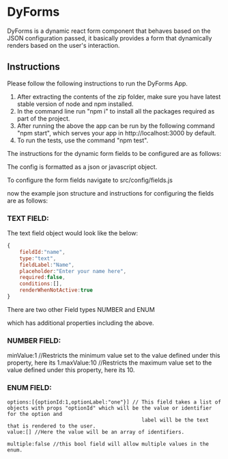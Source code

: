 # DyForms

DyForms is a dynamic react form component that behaves based on the JSON configuration passed, it basically provides a form  that dynamically renders based on the user's interaction.

## Instructions 
Please follow the following instructions to run the DyForms App.

1. After extracting the contents of the zip folder, make sure you have latest stable version of node and npm installed.
2. In the command line run "npm i" to install all the packages required as part of the project.
3. After running the above the app can be run by the following command "npm start", which serves your app in http://localhost:3000 by default.
4. To run the tests, use the command "npm test".

The instructions for the dynamic form fields to be configured are as follows:

The config is formatted as a json or javascript object.

To configure the form fields navigate to src/config/fields.js

now the example json structure and instructions for configuring the fields are as follows:

### TEXT FIELD:

The text field object would look like the below:
```javascript
{
    fieldId:"name",
    type:"text",
    fieldLabel:"Name",
    placeholder:"Enter your name here",
    required:false,
    conditions:[],
    renderWhenNotActive:true
}
```

There are two other Field types NUMBER and ENUM

which has additional properties including the above.

### NUMBER FIELD:

minValue:1 //Restricts the minimum value set to the value defined under this property, here its 1.maxValue:10 //Restricts the maximum value set to the value defined under this property, here its 10.

### ENUM FIELD:

    options:[{optionId:1,optionLabel:"one"}] // This field takes a list of objects with props "optionId" which will be the value or identifier for the option and
                                                label will be the text that is rendered to the user.
    value:[] //Here the value will be an array of identifiers.

    multiple:false //this bool field will allow multiple values in the enum.
